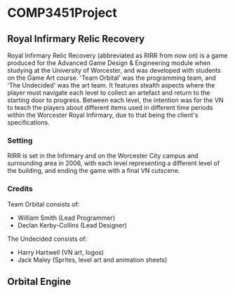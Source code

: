# COMP3451Project

## Royal Infirmary Relic Recovery

Royal Infirmary Relic Recovery (abbreviated as RIRR from now on) is a game produced for the Advanced Game Design & Engineering module when studying at the University of Worcester, and was developed with students on the Game Art course. 'Team Orbital' was the programming team, and 'The Undecided' was the art team. It features stealth aspects where the player must navigate each level to collect an artefact and return to the starting door to progress. Between each level, the intention was for the VN to teach the players about different items used in different time periods within the Worcester Royal Infirmary, due to that being the client's specifications.

### Setting
RIRR is set in the Infirmary and on the Worcester City campus and surrounding area in 2006, with each level representing a different level of the building, and ending the game with a final VN cutscene.


### Credits

Team Orbital consists of:
- William Smith (Lead Programmer)
- Declan Kerby-Collins (Lead Designer)

The Undecided consists of:
- Harry Hartwell (VN art, logos)
- Jack Maley (Sprites, level art and animation sheets)

## Orbital Engine
